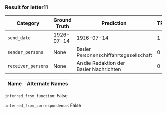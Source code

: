 ### Result for letter11
| Category          | Ground Truth | Prediction | TP | FP | FN |
|------------------|--------------|------------|----|----|----|
| `send_date`        | 1926-07-14 | 1926-07-14 | 1 | 0 | 0 |
| `sender_persons`  | None | Basler Personenschiffahrtsgesellschaft | 0 | 1 | 0 |
| `receiver_persons` | None | An die Redaktion der<br>Basler Nachrichten | 0 | 2 | 0 |

| Name | Alternate Names |
| --- | --- |

`inferred_from_function`: False

`inferred_from_correspondence`: False
